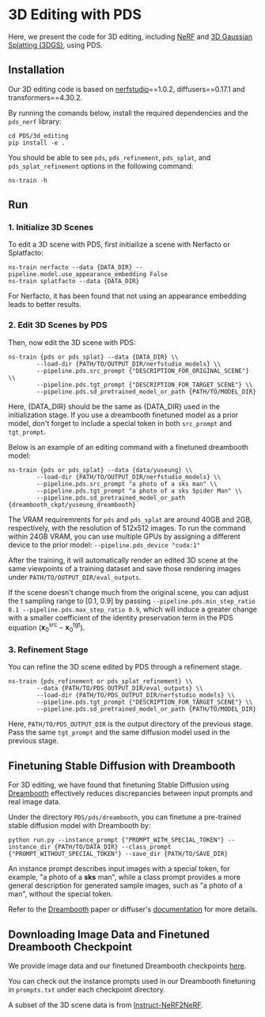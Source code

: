 # 3D Editing with PDS
Here, we present the code for 3D editing, including [NeRF](https://www.matthewtancik.com/nerf) and [3D Gaussian Splatting (3DGS)](https://repo-sam.inria.fr/fungraph/3d-gaussian-splatting/), using PDS.


## Installation
Our 3D editing code is based on [nerfstudio](https://docs.nerf.studio/)==1.0.2, diffusers==0.17.1 and transformers==4.30.2.

By running the comands below, install the required dependencies and the `pds_nerf` library:
```
cd PDS/3d_editing
pip install -e .
```

You should be able to see `pds`, `pds_refinement`, `pds_splat`, and `pds_splat_refinement` options in the following command:
```
ns-train -h
```


## Run
### 1. Initialize 3D Scenes
To edit a 3D scene with PDS, first initiailize a scene with Nerfacto or Splatfacto:
```
ns-train nerfacto --data {DATA_DIR} --pipeline.model.use_appearance_embedding False
ns-train splatfacto --data {DATA_DIR}
```
For Nerfacto, it has been found that not using an appearance embedding leads to better results.

### 2. Edit 3D Scenes by PDS
Then, now edit the 3D scene with PDS:
```
ns-train {pds or pds_splat} --data {DATA_DIR} \\
		--load-dir {PATH/TO/OUTPUT_DIR/nerfstudio_models} \\
		--pipeline.pds.src_prompt {"DESCRIPTION_FOR_ORIGINAL_SCENE"} \\
		--pipeline.pds.tgt_prompt {"DESCRIPTION_FOR_TARGET_SCENE"} \\
		--pipeline.pds.sd_pretrained_model_or_path {PATH/TO/MODEL_DIR}
```
Here, {DATA\_DIR} should be the same as {DATA\_DIR} used in the initialization stage. If you use a dreambooth finetuned model as a prior model, don't forget to include a special token in both `src_prompt` and `tgt_prompt`.

Below is an example of an editing command with a finetuned dreambooth model:
```
ns-train {pds or pds_splat} --data {data/yuseung} \\
		--load-dir {PATH/TO/OUTPUT_DIR/nerfstudio_models} \\
		--pipeline.pds.src_prompt "a photo of a sks man" \\
		--pipeline.pds.tgt_prompt "a photo of a sks Spider Man" \\
		--pipeline.pds.sd_pretrained_model_or_path {dreambooth_ckpt/yuseung_dreambooth}
```
The VRAM requiremrents for `pds` and `pds_splat` are around 40GB and 2GB, respectively, with the resolution of 512x512 images.
To run the command within 24GB VRAM, you can use multiple GPUs by assigning a different device to the prior model: `--pipeline.pds_device "cuda:1"`

After the training, it will automatically render an edited 3D scene at the same viewpoints of a training dataset and save those rendering images under `PATH/TO/OUTPUT_DIR/eval_outputs`.

If the scene doesn't change much from the original scene, you can adjust the t sampling range to [0.1, 0.9] by passing `--pipeline.pds.min_step_ratio 0.1 --pipeline.pds.max_step_ratio 0.9`, which will induce a greater change with a smaller coefficient of the identity preservation term in the PDS equation ($\mathbf{x}_0^{\text{src}} - \mathbf{x}_0^{\text{tgt}}$).

### 3. Refinement Stage
You can refine the 3D scene edited by PDS through a refinement stage.

```
ns-train {pds_refinement or pds_splat_refinement} \\
		--data {PATH/TO/PDS_OUTPUT_DIR/eval_outputs} \\
		--load-dir {PATH/TO/PDS_OUTPUT_DIR/nerfstudio_models} \\
		--pipeline.pds.tgt_prompt {"DESCRIPTION_FOR_TARGET_SCENE"} \\
		--pipeline.pds.sd_pretrained_model_or_path {PATH/TO/MODEL_DIR}
```
Here, `PATH/TO/PDS_OUTPUT_DIR` is the output directory of the previous stage. 
Pass the same `tgt_prompt` and the same diffusion model used in the previous stage.


## Finetuning Stable Diffusion with Dreambooth
For 3D editing, we have found that finetuning Stable Diffusion using [Dreambooth](https://dreambooth.github.io/) effectively reduces discrepancies between input prompts and real image data.

Under the directory `PDS/pds/dreambooth`, you can finetune a pre-trained stable diffusion model with Dreambooth by:
```
python run.py --instance_prompt {"PROMPT_WITH_SPECIAL_TOKEN"} --instance_dir {PATH/TO/DATA_DIR} --class_prompt {"PROMPT_WITHOUT_SPECIAL_TOKEN"} --save_dir {PATH/TO/SAVE_DIR} 
```

An instance prompt describes input images with a special token, for example, "a photo of a __sks__ man", while a class prompt provides a more general description for generated sample images, such as "a photo of a man", without the special token.

Refer to the [Dreambooth](https://dreambooth.github.io/) paper or diffuser's [documentation](https://huggingface.co/docs/diffusers/training/dreambooth) for more details.


## Downloading Image Data and Finetuned Dreambooth Checkpoint
We provide image data and our finetuned Dreambooth checkpoints [here](https://1drv.ms/f/s!AtxL_EOxFeYMk3rftsoc4L8cg0VS?e=Hhbprk).

You can check out the instance prompts used in our Dreambooth finetuning in `prompts.txt` under each checkpoint directory.

A subset of the 3D scene data is from [Instruct-NeRF2NeRF](https://instruct-nerf2nerf.github.io/).
